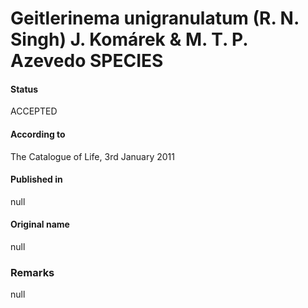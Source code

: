 Geitlerinema unigranulatum (R. N. Singh) J. Komárek & M. T. P. Azevedo SPECIES
=======

#### Status
ACCEPTED

#### According to
The Catalogue of Life, 3rd January 2011

#### Published in
null

#### Original name
null

### Remarks
null